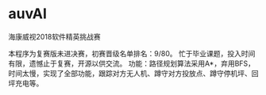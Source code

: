 ﻿# auvAI
海康威视2018软件精英挑战赛

本程序为复赛版未进决赛，初赛晋级名单排名：9/80。
忙于毕业课题，投入时间有限，遗憾止于复赛，开源以供交流。
功能：路径规划算法采用A*，弃用BFS，时间太慢，实现了全部功能，跟踪对方无人机、蹲守对方投放点、蹲守停机坪、回坪充电等。


